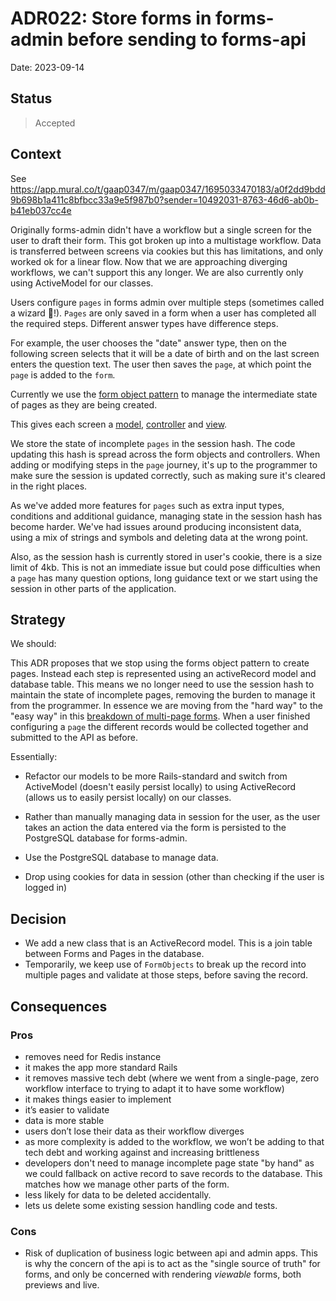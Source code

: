 # ADR022: Store forms in forms-admin before sending to forms-api

Date: 2023-09-14

## Status

> Accepted

## Context

See https://app.mural.co/t/gaap0347/m/gaap0347/1695033470183/a0f2dd9bdd9b698b1a411c8bfbcc33a9e5f987b0?sender=10492031-8763-46d6-ab0b-b41eb037cc4e

Originally forms-admin didn't have a workflow but a single screen for the user to draft their form. This got broken up into a multistage workflow. Data is transferred between screens via cookies but this has limitations, and only worked ok for a linear flow. Now that we are approaching diverging workflows, we can't support this any longer. We are also currently only using ActiveModel for our classes.

Users configure `pages` in forms admin over multiple steps (sometimes called a wizard 🧙!). `Pages` are only saved in a form when a user has completed all the required steps. Different answer types have difference steps.

For example, the user chooses the "date" answer type, then on the following screen selects that it will be a date of birth and on the last screen enters the question text. The user then saves the `page`, at which point the `page` is added to the `form`.

Currently we use the [form object pattern](https://dev.to/drbragg/rails-design-patterns-form-object-4d47#:~:text=Form%20Object%20Pattern,consistent%20API%20in%20our%20code.) to manage the intermediate state of pages as they are being created.

 This gives each screen a [model](https://github.com/alphagov/forms-admin/tree/main/app/forms/pages), [controller](https://github.com/alphagov/forms-admin/tree/main/app/controllers/pages) and [view](https://github.com/alphagov/forms-admin/tree/main/app/views/pages).

We store the state of incomplete `pages` in the session hash. The code updating this hash is spread across the form objects and controllers. When adding or modifying steps in the `page` journey, it's up to the programmer to make sure the session is updated correctly, such as making sure it's cleared in the right places.

As we've added more features for `pages` such as extra input types, conditions and additional guidance, managing state in the session hash has become harder. We've had issues around producing inconsistent data, using a mix of strings and symbols and deleting data at the wrong point.

Also, as the session hash is currently stored in user's cookie, there is a size limit of 4kb. This is not an immediate issue but could pose difficulties when a `page` has many question options, long guidance text or we start using the session in other parts of the application.

## Strategy

We should:

This ADR proposes that we stop using the forms object pattern to create pages. Instead each step is represented using an activeRecord model and database table. This means we no longer need to use the session hash to maintain the state of incomplete pages, removing the burden to manage it from the programmer. In essence we are moving from the "hard way" to the "easy way" in this [breakdown of multi-page forms](https://www.codewithjason.com/rails-multi-step-forms/). When a user finished configuring a `page` the different records would be collected together and submitted to the API as before.

Essentially:

* Refactor our models to be more Rails-standard and switch from ActiveModel (doesn't easily persist locally) to using ActiveRecord (allows us to easily persist locally) on our classes.

* Rather than manually managing data in session for the user, as the user takes an action the data entered via the form is persisted to the PostgreSQL database for forms-admin.

* Use the PostgreSQL database to manage data.

* Drop using cookies for data in session (other than checking if the user is logged in)

## Decision

* We add a new class that is an ActiveRecord model. This is a join table between Forms and Pages in the database.
* Temporarily, we keep use of `FormObjects` to break up the record into multiple pages and validate at those steps, before saving the record.

## Consequences

### Pros

* removes need for Redis instance
* it makes the app more standard Rails
* it removes massive tech debt (where we went from a single-page, zero workflow interface to trying to adapt it to have some workflow)
* it makes things easier to implement
* it’s easier to validate
* data is more stable
* users don’t lose their data as their workflow diverges
* as more complexity is added to the workflow, we won’t be adding to that tech debt and working against and increasing brittleness
* developers don't need to manage incomplete page state "by hand" as we could fallback on active record to save records to the database. This matches how we manage other parts of the form.
* less likely for data to be deleted accidentally.
* lets us delete some existing session handling code and tests.

### Cons

* Risk of duplication of business logic between api and admin apps. This is why the concern of the api is to act as the "single source of truth" for forms, and only be concerned with rendering *viewable* forms, both previews and live.
